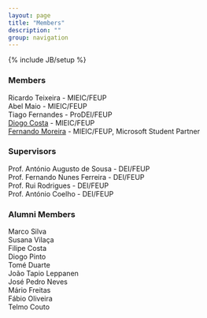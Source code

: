 ```yaml
---
layout: page
title: "Members"
description: ""
group: navigation
---
```

{% include JB/setup %}

### Members ###

Ricardo Teixeira - MIEIC/FEUP  
Abel Maio - MIEIC/FEUP  
Tiago Fernandes - ProDEI/FEUP  
[Diogo Costa](http://www.diogocosta.pt.tl/) - MIEIC/FEUP  
[Fernando Moreira](http://bit.ly/fmoreira) - MIEIC/FEUP, Microsoft Student Partner

### Supervisors ###

Prof. António Augusto de Sousa - DEI/FEUP  
Prof. Fernando Nunes Ferreira - DEI/FEUP  
Prof. Rui Rodrigues - DEI/FEUP  
Prof. António Coelho - DEI/FEUP

### Alumni Members ###

Marco Silva  
Susana Vilaça  
Filipe Costa  
Diogo Pinto  
Tomé Duarte  
João Tapio Leppanen  
José Pedro Neves  
Mário Freitas  
Fábio Oliveira  
Telmo Couto
